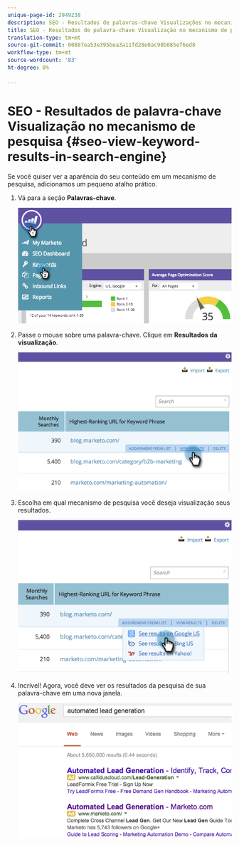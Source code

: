 ```yaml
---
unique-page-id: 2949238
description: SEO - Resultados de palavras-chave Visualizações no mecanismo de pesquisa - Documentos do Marketing - Documentação do produto
title: SEO - Resultados de palavra-chave Visualização no mecanismo de pesquisa
translation-type: tm+mt
source-git-commit: 00887ea53e395bea3a11fd28e0ac98b085ef6ed8
workflow-type: tm+mt
source-wordcount: '83'
ht-degree: 0%

---
```



# SEO - Resultados de palavra-chave Visualização no mecanismo de pesquisa {#seo-view-keyword-results-in-search-engine}

Se você quiser ver a aparência do seu conteúdo em um mecanismo de pesquisa, adicionamos um pequeno atalho prático.

1. Vá para a seção **Palavras-chave**.

   ![](assets/image2014-9-18-13-3a33-3a58.png)

1. Passe o mouse sobre uma palavra-chave. Clique em **Resultados da visualização**.

   ![](assets/image2014-9-18-13-3a34-3a2.png)

1. Escolha em qual mecanismo de pesquisa você deseja visualização seus resultados.

   ![](assets/image2014-9-18-13-3a34-3a16.png)

1. Incrível! Agora, você deve ver os resultados da pesquisa de sua palavra-chave em uma nova janela.

   ![](assets/image2014-9-18-13-3a34-3a24.png)

